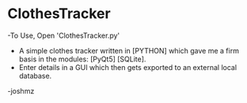 # ClothesTracker
-To Use, Open 'ClothesTracker.py'

- A simple clothes tracker written in [PYTHON] which gave me a firm basis in the modules: [PyQt5] [SQLite].
- Enter details in a GUI which then gets exported to an external local database.

-joshmz
